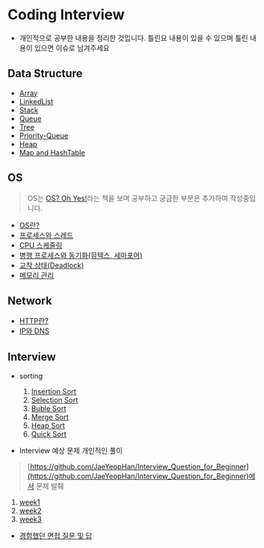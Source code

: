 # Coding Interview

- 개인적으로 공부한 내용을 정리한 것입니다. 틀린요 내용이 있을 수 있으며 틀린 내용이 있으면 이슈로 남겨주세요

## Data Structure

- [Array](./DataStructure/Array/Array.md)
- [LinkedList](./DataStructure/LinkedList/LinkedList.md)
- [Stack](./DataStructure/StackAndQueue/Stack.md)
- [Queue](./DataStructure/StackAndQueue/Queue.md)
- [Tree](./DataStructure/Tree/Tree.md)
- [Priority-Queue](./DataStructure/StackAndQueue/PriorityQueue.md)
- [Heap](./DataStructure/Tree/Heap.md)
- [Map and HashTable](./DataStructure/Map/Maps.md)

## OS

> OS는 [OS? Oh Yes!](http://www.aladin.co.kr/shop/wproduct.aspx?ItemId=4412844)라는 책을 보며 공부하고 궁금한 부분은 추가하여 작성중입니다.
- [OS란?](./OS/WhatIsOS.md)
- [프로세스와 스레드](./OS/ProcessAndThread.md)
- [CPU 스케줄링](./OS/CPUScheduling.md)
- [병행 프로세스와 동기화(뮤텍스, 세마포어)](./OS/Synchronization.md)
- [교착 상태(Deadlock)](./OS/Deadlock.md)
- [메모리 관리](./OS/Memory.md)

## Network

- [HTTP란?](./Network/WebBrowser.md)
- [IP와 DNS](./Network/IPAndDNS.md)

## Interview

- sorting
  1. [Insertion Sort](./Interview/sorting/insertionSort.js)
  2. [Selection Sort](./Interview/sorting/selectionSort.js)
  3. [Buble Sort](./Interview/sorting/bubleSort.js)
  4. [Merge Sort](./Interview/sorting/mergeSort.js)
  5. [Heap Sort](./Interview/sorting/heapSort.js)
  6. [Quick Sort](./Interview/sorting/quickSort.js)

- Interview 예상 문제 개인적인 풀이
> [https://github.com/JaeYeopHan/Interview_Question_for_Beginner](https://github.com/JaeYeopHan/Interview_Question_for_Beginner)에서 문제 발췌
  1. [week1](./Interview/question/week1.md)
  2. [week2](./Interview/question/week2.md)
  3. [week3](./Interview/question/week3.md)

- [경험했던 면접 질문 및 답](./Interview/question/previous_interview.md)